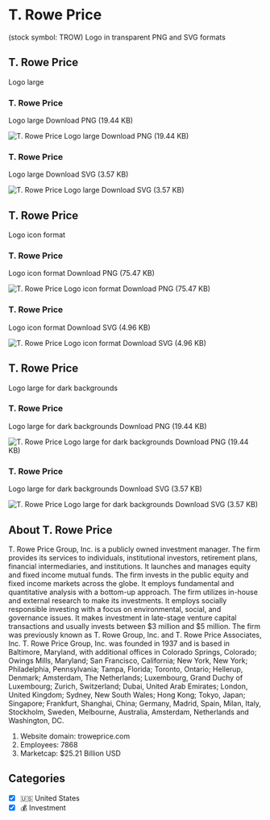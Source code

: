 # T. Rowe Price
 (stock symbol: TROW) Logo in transparent PNG and SVG formats

## T. Rowe Price
 Logo large

### T. Rowe Price
 Logo large Download PNG (19.44 KB)

![T. Rowe Price
 Logo large Download PNG (19.44 KB)](/img/orig/TROW_BIG-b04c860e.png)

### T. Rowe Price
 Logo large Download SVG (3.57 KB)

![T. Rowe Price
 Logo large Download SVG (3.57 KB)](/img/orig/TROW_BIG-a3db35fc.svg)

## T. Rowe Price
 Logo icon format

### T. Rowe Price
 Logo icon format Download PNG (75.47 KB)

![T. Rowe Price
 Logo icon format Download PNG (75.47 KB)](/img/orig/TROW-a6168310.png)

### T. Rowe Price
 Logo icon format Download SVG (4.96 KB)

![T. Rowe Price
 Logo icon format Download SVG (4.96 KB)](/img/orig/TROW-6135c99a.svg)

## T. Rowe Price
 Logo large for dark backgrounds

### T. Rowe Price
 Logo large for dark backgrounds Download PNG (19.44 KB)

![T. Rowe Price
 Logo large for dark backgrounds Download PNG (19.44 KB)](/img/orig/TROW_BIG.D-9c16e57f.png)

### T. Rowe Price
 Logo large for dark backgrounds Download SVG (3.57 KB)

![T. Rowe Price
 Logo large for dark backgrounds Download SVG (3.57 KB)](/img/orig/TROW_BIG.D-9af85f10.svg)

## About T. Rowe Price


T. Rowe Price Group, Inc. is a publicly owned investment manager. The firm provides its services to individuals, institutional investors, retirement plans, financial intermediaries, and institutions. It launches and manages equity and fixed income mutual funds. The firm invests in the public equity and fixed income markets across the globe. It employs fundamental and quantitative analysis with a bottom-up approach. The firm utilizes in-house and external research to make its investments. It employs socially responsible investing with a focus on environmental, social, and governance issues. It makes investment in late-stage venture capital transactions and usually invests between $3 million and $5 million. The firm was previously known as T. Rowe Group, Inc. and T. Rowe Price Associates, Inc. T. Rowe Price Group, Inc. was founded in 1937 and is based in Baltimore, Maryland, with additional offices in Colorado Springs, Colorado; Owings Mills, Maryland; San Francisco, California; New York, New York; Philadelphia, Pennsylvania; Tampa, Florida; Toronto, Ontario; Hellerup, Denmark; Amsterdam, The Netherlands; Luxembourg, Grand Duchy of Luxembourg; Zurich, Switzerland; Dubai, United Arab Emirates; London, United Kingdom; Sydney, New South Wales; Hong Kong; Tokyo, Japan; Singapore; Frankfurt, Shanghai, China; Germany, Madrid, Spain, Milan, Italy, Stockholm, Sweden, Melbourne, Australia, Amsterdam, Netherlands and Washington, DC.

1. Website domain: troweprice.com
2. Employees: 7868
3. Marketcap: $25.21 Billion USD


## Categories
- [x] 🇺🇸 United States
- [x] 💰 Investment

